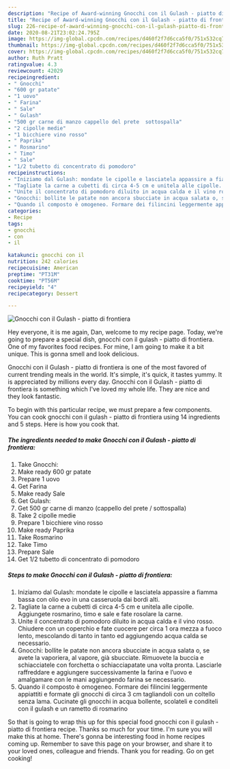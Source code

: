 ```yaml
---
description: "Recipe of Award-winning Gnocchi con il Gulash - piatto di frontiera"
title: "Recipe of Award-winning Gnocchi con il Gulash - piatto di frontiera"
slug: 226-recipe-of-award-winning-gnocchi-con-il-gulash-piatto-di-frontiera
date: 2020-08-21T23:02:24.795Z
image: https://img-global.cpcdn.com/recipes/d460f2f7d6cca5f0/751x532cq70/gnocchi-con-il-gulash-piatto-di-frontiera-recipe-main-photo.jpg
thumbnail: https://img-global.cpcdn.com/recipes/d460f2f7d6cca5f0/751x532cq70/gnocchi-con-il-gulash-piatto-di-frontiera-recipe-main-photo.jpg
cover: https://img-global.cpcdn.com/recipes/d460f2f7d6cca5f0/751x532cq70/gnocchi-con-il-gulash-piatto-di-frontiera-recipe-main-photo.jpg
author: Ruth Pratt
ratingvalue: 4.3
reviewcount: 42029
recipeingredient:
- " Gnocchi"
- "600 gr patate"
- "1 uovo"
- " Farina"
- " Sale"
- " Gulash"
- "500 gr carne di manzo cappello del prete  sottospalla"
- "2 cipolle medie"
- "1 bicchiere vino rosso"
- " Paprika"
- " Rosmarino"
- " Timo"
- " Sale"
- "1/2 tubetto di concentrato di pomodoro"
recipeinstructions:
- "Iniziamo dal Gulash: mondate le cipolle e lasciatela appassire a fiamma bassa con olio evo in una casseruola dai bordi alti."
- "Tagliate la carne a cubetti di circa 4-5 cm e unitela alle cipolle. Aggiungete rosmarino, timo e sale e fate rosolare la carne."
- "Unite il concentrato di pomodoro diluito in acqua calda e il vino rosso. Chiudere con un coperchio e fate cuocere per circa 1 ora mezza a fuoco lento, mescolando di tanto in tanto ed aggiungendo acqua calda se necessario."
- "Gnocchi: bollite le patate non ancora sbucciate in acqua salata o, se avete la vaporiera, al vapore, già sbucciate. Rimuovete la buccia e schiacciatele con forchetta o schiacciapatate una volta pronta. Lasciarle raffreddare e aggiungere successivamente la farina e l’uovo e amalgamare con le mani aggiungendo farina se necessario."
- "Quando il composto è omogeneo. Formare dei filincini leggermente appiattiti e formate gli gnocchi di circa 3 cm tagliandoli con un coltello senza lama. Cucinate gli gnocchi in acqua bollente, scolateli e conditeli con il gulash e un rametto di rosmarino"
categories:
- Recipe
tags:
- gnocchi
- con
- il

katakunci: gnocchi con il 
nutrition: 242 calories
recipecuisine: American
preptime: "PT31M"
cooktime: "PT56M"
recipeyield: "4"
recipecategory: Dessert

---
```



![Gnocchi con il Gulash - piatto di frontiera](https://img-global.cpcdn.com/recipes/d460f2f7d6cca5f0/751x532cq70/gnocchi-con-il-gulash-piatto-di-frontiera-recipe-main-photo.jpg)

Hey everyone, it is me again, Dan, welcome to my recipe page. Today, we're going to prepare a special dish, gnocchi con il gulash - piatto di frontiera. One of my favorites food recipes. For mine, I am going to make it a bit unique. This is gonna smell and look delicious.

Gnocchi con il Gulash - piatto di frontiera is one of the most favored of current trending meals in the world. It's simple, it's quick, it tastes yummy. It is appreciated by millions every day. Gnocchi con il Gulash - piatto di frontiera is something which I've loved my whole life. They are nice and they look fantastic.




To begin with this particular recipe, we must prepare a few components. You can cook gnocchi con il gulash - piatto di frontiera using 14 ingredients and 5 steps. Here is how you cook that.

<!--inarticleads1-->

##### The ingredients needed to make Gnocchi con il Gulash - piatto di frontiera:

1. Take  Gnocchi:
1. Make ready 600 gr patate
1. Prepare 1 uovo
1. Get  Farina
1. Make ready  Sale
1. Get  Gulash:
1. Get 500 gr carne di manzo (cappello del prete / sottospalla)
1. Take 2 cipolle medie
1. Prepare 1 bicchiere vino rosso
1. Make ready  Paprika
1. Take  Rosmarino
1. Take  Timo
1. Prepare  Sale
1. Get 1/2 tubetto di concentrato di pomodoro




<!--inarticleads2-->

##### Steps to make Gnocchi con il Gulash - piatto di frontiera:

1. Iniziamo dal Gulash: mondate le cipolle e lasciatela appassire a fiamma bassa con olio evo in una casseruola dai bordi alti.
1. Tagliate la carne a cubetti di circa 4-5 cm e unitela alle cipolle. Aggiungete rosmarino, timo e sale e fate rosolare la carne.
1. Unite il concentrato di pomodoro diluito in acqua calda e il vino rosso. Chiudere con un coperchio e fate cuocere per circa 1 ora mezza a fuoco lento, mescolando di tanto in tanto ed aggiungendo acqua calda se necessario.
1. Gnocchi: bollite le patate non ancora sbucciate in acqua salata o, se avete la vaporiera, al vapore, già sbucciate. Rimuovete la buccia e schiacciatele con forchetta o schiacciapatate una volta pronta. Lasciarle raffreddare e aggiungere successivamente la farina e l’uovo e amalgamare con le mani aggiungendo farina se necessario.
1. Quando il composto è omogeneo. Formare dei filincini leggermente appiattiti e formate gli gnocchi di circa 3 cm tagliandoli con un coltello senza lama. Cucinate gli gnocchi in acqua bollente, scolateli e conditeli con il gulash e un rametto di rosmarino




So that is going to wrap this up for this special food gnocchi con il gulash - piatto di frontiera recipe. Thanks so much for your time. I'm sure you will make this at home. There's gonna be interesting food in home recipes coming up. Remember to save this page on your browser, and share it to your loved ones, colleague and friends. Thank you for reading. Go on get cooking!
